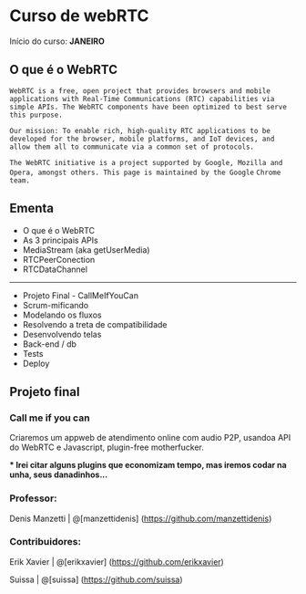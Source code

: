# Curso de webRTC

Início do curso: __JANEIRO__

## O que é o WebRTC

``WebRTC is a free, open project that provides browsers and mobile applications with Real-Time Communications (RTC) capabilities via``
``simple APIs. The WebRTC components have been optimized to best serve this purpose.``

``Our mission: To enable rich, high-quality RTC applications to be developed for the browser, mobile platforms, and IoT devices, and``
``allow them all to communicate via a common set of protocols.``

``The WebRTC initiative is a project supported by Google, Mozilla and Opera, amongst others. This page is maintained by the Google``
``Chrome team.``


## Ementa

- O que é o WebRTC
- As 3 principais APIs
- MediaStream (aka getUserMedia)
- RTCPeerConection
- RTCDataChannel

------------
- Projeto Final - CallMeIfYouCan
 - Scrum-mificando
 - Modelando os fluxos
 - Resolvendo a treta de compatibilidade
 - Desenvolvendo telas
 - Back-end / db
 - Tests
 - Deploy


## Projeto final
### Call me if you can

  Criaremos um appweb de atendimento online com audio P2P, usandoa API do WebRTC e Javascript, plugin-free motherfucker.

  __* Irei citar alguns plugins que economizam tempo, mas iremos codar na unha, seus danadinhos...__


### Professor:
  Denis Manzetti | @[manzettidenis] (https://github.com/manzettidenis)

### Contribuidores:
  Erik Xavier | @[erikxavier] (https://github.com/erikxavier)
  
  Suissa | @[suissa] (https://github.com/suissa)

